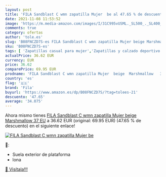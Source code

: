 ```yaml
---
layout: post
title: 'FILA Sandblast C wmn zapatilla Mujer  be al 47.65 % de descuento'
date: 2021-11-08 11:53:52
image: 'https://m.media-amazon.com/images/I/31C995vUSML._SL500_._SL400_.jpg'
comments: true
category: ofertas
author: 'tole.es'
slug: 'B08FNCZD7S-es FILA Sandblast C wmn zapatilla Mujer beige Marshmallow 37 EU'
sku: 'B08FNCZD7S-es'
tags: [ 'Zapatillas casual para mujer','Zapatillas y calzado deportivo para mujer','Zapatos','Zapatos para mujer','Zapatos y complementos','fila','zapatilla', ]
actualPrice: 36.62 EUR
currency: EUR
price: 36.62
comparePrice: 69.95 EUR
prodname: 'FILA Sandblast C wmn zapatilla Mujer  beige  Marshmallow   37 EU'
country: 'es'
flag: '🇪🇸'
brand: 'Fila'
buyurl: 'https://www.amazon.es/dp/B08FNCZD7S/?tag=tolees-21'
descuento: '47.65'
average: '34.075'
---
```


Ahora mismo tienes [FILA Sandblast C wmn zapatilla Mujer  beige  Marshmallow   37 EU](https://www.amazon.es/dp/B08FNCZD7S/?tag=tolees-21) a 36.62 EUR (original: 69.95 EUR) (47.65 %  de descuento) en el siguiente enlace!

[![FILA Sandblast C wmn zapatilla Mujer  be](https://m.media-amazon.com/images/I/31C995vUSML._SL500_._SL400_.jpg)](https://www.amazon.es/dp/B08FNCZD7S/?tag=tolees-21)

🔎:

- Suela exterior de plataforma
- lona

[🛒 Visítala!!!](https://www.amazon.es/dp/B08FNCZD7S/?tag=tolees-21)
